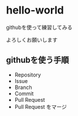 hello-world
===========

githubを使って練習してみる

よろしくお願いします

## githubを使う手順

* Repository
* Issue
* Branch
* Commit
* Pull Request
* Pull Request をマージ




